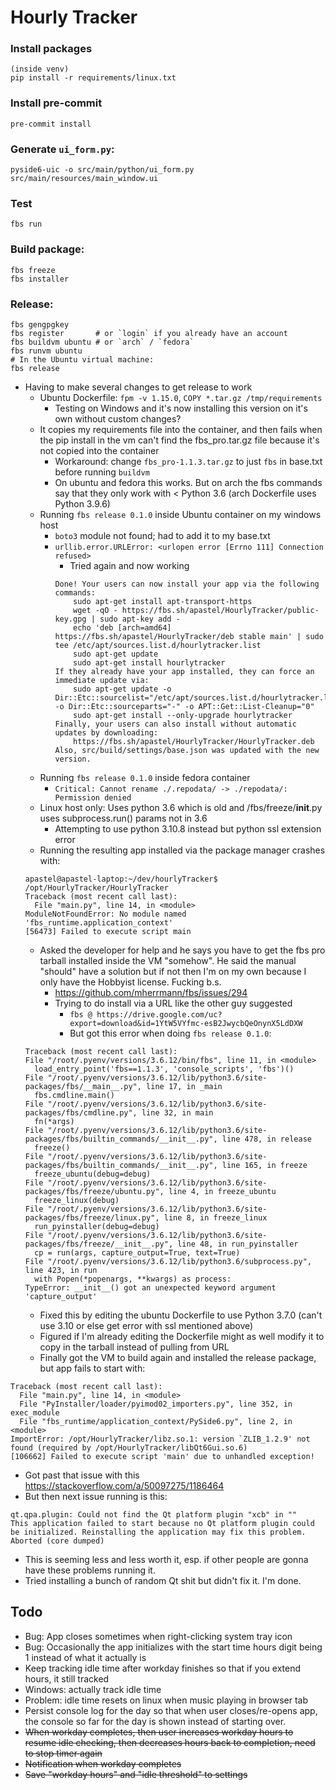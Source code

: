 # Hourly Tracker

### Install packages
```
(inside venv)
pip install -r requirements/linux.txt
```

### Install pre-commit
```
pre-commit install
```

### Generate `ui_form.py`:
```
pyside6-uic -o src/main/python/ui_form.py src/main/resources/main_window.ui
```

### Test
```
fbs run
```

### Build package:
```
fbs freeze
fbs installer
```

### Release:

```
fbs gengpgkey
fbs register       # or `login` if you already have an account
fbs buildvm ubuntu # or `arch` / `fedora`
fbs runvm ubuntu
# In the Ubuntu virtual machine:
fbs release
```
* Having to make several changes to get release to work
  * Ubuntu Dockerfile: `fpm -v 1.15.0`, `COPY *.tar.gz /tmp/requirements`
    * Testing on Windows and it's now installing this version on it's own without custom changes?
  * It copies my requirements file into the container, and then fails when the pip install in the vm can't find the fbs_pro.tar.gz file because it's not copied into the container
    * Workaround: change `fbs_pro-1.1.3.tar.gz` to just `fbs` in base.txt before running `buildvm`
    * On ubuntu and fedora this works. But on arch the fbs commands say that they only work with < Python 3.6 (arch Dockerfile uses Python 3.9.6)
  * Running `fbs release 0.1.0` inside Ubuntu container on my windows host
    * `boto3` module not found; had to add it to my base.txt
    * `urllib.error.URLError: <urlopen error [Errno 111] Connection refused>`
      * Tried again and now working
      ```
      Done! Your users can now install your app via the following commands:
          sudo apt-get install apt-transport-https
          wget -qO - https://fbs.sh/apastel/HourlyTracker/public-key.gpg | sudo apt-key add -
          echo 'deb [arch=amd64] https://fbs.sh/apastel/HourlyTracker/deb stable main' | sudo tee /etc/apt/sources.list.d/hourlytracker.list
          sudo apt-get update
          sudo apt-get install hourlytracker
      If they already have your app installed, they can force an immediate update via:
          sudo apt-get update -o Dir::Etc::sourcelist="/etc/apt/sources.list.d/hourlytracker.list" -o Dir::Etc::sourceparts="-" -o APT::Get::List-Cleanup="0"
          sudo apt-get install --only-upgrade hourlytracker
      Finally, your users can also install without automatic updates by downloading:
          https://fbs.sh/apastel/HourlyTracker/HourlyTracker.deb
      Also, src/build/settings/base.json was updated with the new version.
      ```
  * Running `fbs release 0.1.0` inside fedora container
    * `Critical: Cannot rename ./.repodata/ -> ./repodata/: Permission denied`
  * Linux host only: Uses python 3.6 which is old and /fbs/freeze/__init__.py uses subprocess.run() params not in 3.6
    * Attempting to use python 3.10.8 instead but python ssl extension error
  * Running the resulting app installed via the package manager crashes with:
  ```
  apastel@apastel-laptop:~/dev/hourlyTracker$ /opt/HourlyTracker/HourlyTracker
  Traceback (most recent call last):
    File "main.py", line 14, in <module>
  ModuleNotFoundError: No module named 'fbs_runtime.application_context'
  [56473] Failed to execute script main
  ```
  * Asked the developer for help and he says you have to get the fbs pro tarball installed inside the VM "somehow". He said the manual "should" have a solution but if not then I'm on my own because I only have the Hobbyist license. Fucking b.s.
    * https://github.com/mherrmann/fbs/issues/294
    * Trying to do install via a URL like the other guy suggested
      * `fbs @ https://drive.google.com/uc?export=download&id=1YtW5VYfmc-esB2JwycbQeOnynX5LdDXW`
      * But got this error when doing `fbs release 0.1.0`:
  ```
  Traceback (most recent call last):
  File "/root/.pyenv/versions/3.6.12/bin/fbs", line 11, in <module>
    load_entry_point('fbs==1.1.3', 'console_scripts', 'fbs')()
  File "/root/.pyenv/versions/3.6.12/lib/python3.6/site-packages/fbs/__main__.py", line 17, in _main
    fbs.cmdline.main()
  File "/root/.pyenv/versions/3.6.12/lib/python3.6/site-packages/fbs/cmdline.py", line 32, in main
    fn(*args)
  File "/root/.pyenv/versions/3.6.12/lib/python3.6/site-packages/fbs/builtin_commands/__init__.py", line 478, in release
    freeze()
  File "/root/.pyenv/versions/3.6.12/lib/python3.6/site-packages/fbs/builtin_commands/__init__.py", line 165, in freeze
    freeze_ubuntu(debug=debug)
  File "/root/.pyenv/versions/3.6.12/lib/python3.6/site-packages/fbs/freeze/ubuntu.py", line 4, in freeze_ubuntu
    freeze_linux(debug)
  File "/root/.pyenv/versions/3.6.12/lib/python3.6/site-packages/fbs/freeze/linux.py", line 8, in freeze_linux
    run_pyinstaller(debug=debug)
  File "/root/.pyenv/versions/3.6.12/lib/python3.6/site-packages/fbs/freeze/__init__.py", line 48, in run_pyinstaller
    cp = run(args, capture_output=True, text=True)
  File "/root/.pyenv/versions/3.6.12/lib/python3.6/subprocess.py", line 423, in run
    with Popen(*popenargs, **kwargs) as process:
  TypeError: __init__() got an unexpected keyword argument 'capture_output'
  ```
  * Fixed this by editing the ubuntu Dockerfile to use Python 3.7.0 (can't use 3.10 or else get error with ssl mentioned above)
  * Figured if I'm already editing the Dockerfile might as well modify it to copy in the tarball instead of pulling from URL
  * Finally got the VM to build again and installed the release package, but app fails to start with:
```
Traceback (most recent call last):
  File "main.py", line 14, in <module>
  File "PyInstaller/loader/pyimod02_importers.py", line 352, in exec_module
  File "fbs_runtime/application_context/PySide6.py", line 2, in <module>
ImportError: /opt/HourlyTracker/libz.so.1: version `ZLIB_1.2.9' not found (required by /opt/HourlyTracker/libQt6Gui.so.6)
[106662] Failed to execute script 'main' due to unhandled exception!
```
 * Got past that issue with this https://stackoverflow.com/a/50097275/1186464
 * But then next issue running is this:
 ```
 qt.qpa.plugin: Could not find the Qt platform plugin "xcb" in ""
 This application failed to start because no Qt platform plugin could be initialized. Reinstalling the application may fix this problem.
 Aborted (core dumped)
 ```
 * This is seeming less and less worth it, esp. if other people are gonna have these problems running it.
 * Tried installing a bunch of random Qt shit but didn't fix it. I'm done.

## Todo
* Bug: App closes sometimes when right-clicking system tray icon
* Bug: Occasionally the app initializes with the start time hours digit being 1 instead of what it actually is
* Keep tracking idle time after workday finishes so that if you extend hours, it still tracked
* Windows: actually track idle time
* Problem: idle time resets on linux when music playing in browser tab
* Persist console log for the day so that when user closes/re-opens app, the console so far for the day is shown instead of starting over.
* ~~When workday completes, then user increases workday hours to resume idle checking, then decreases hours back to completion, need to stop timer again~~
* ~~Notification when workday completes~~
* ~~Save "workday hours" and "idle threshold" to settings~~
